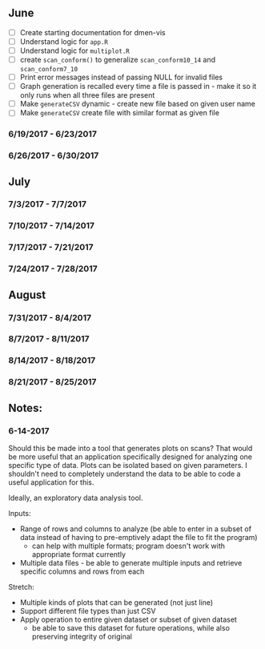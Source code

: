 ## June

- [ ] Create starting documentation for dmen-vis
- [ ] Understand logic for `app.R`
- [ ] Understand logic for `multiplot.R`
- [ ] create `scan_conform()` to generalize `scan_conform10_14` and `scan_conform7_10`
- [ ] Print error messages instead of passing NULL for invalid files
- [ ] Graph generation is recalled every time a file is passed in - make it so it only runs when all three files are present
- [ ] Make `generateCSV` dynamic - create new file based on given user name 
- [ ] Make `generateCSV` create file with similar format as given file

### 6/19/2017 - 6/23/2017

### 6/26/2017 - 6/30/2017



## July
### 7/3/2017 - 7/7/2017

### 7/10/2017 - 7/14/2017

### 7/17/2017 - 7/21/2017

### 7/24/2017 - 7/28/2017


## August
### 7/31/2017 - 8/4/2017

### 8/7/2017 - 8/11/2017

### 8/14/2017 - 8/18/2017

### 8/21/2017 - 8/25/2017


## Notes: 

### 6-14-2017

Should this be made into a tool that generates plots on scans? That would be more useful that an application specifically designed for analyzing one specific type of data. Plots can be isolated based on given parameters. I shouldn't need to completely understand the data to be able to code a useful application for this. 

Ideally, an exploratory data analysis tool.

Inputs:
* Range of rows and columns to analyze (be able to enter in a subset of data instead of having to pre-emptively adapt the file to fit the program)
	- can help with multiple formats; program doesn't work with appropriate format currently
* Multiple data files - be able to generate multiple inputs and retrieve specific columns and rows from each

Stretch:
* Multiple kinds of plots that can be generated (not just line)
* Support different file types than just CSV
* Apply operation to entire given dataset or subset of given dataset 
	- be able to save this dataset for future operations, while also preserving integrity of original